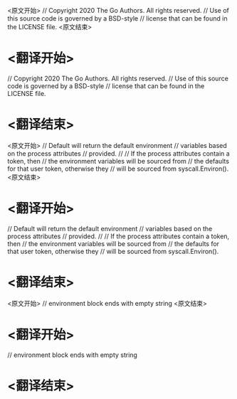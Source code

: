 
<原文开始>
// Copyright 2020 The Go Authors. All rights reserved.
// Use of this source code is governed by a BSD-style
// license that can be found in the LICENSE file.
<原文结束>

# <翻译开始>
// Copyright 2020 The Go Authors. All rights reserved.
// Use of this source code is governed by a BSD-style
// license that can be found in the LICENSE file.
# <翻译结束>


<原文开始>
// Default will return the default environment
// variables based on the process attributes
// provided.
//
// If the process attributes contain a token, then
// the environment variables will be sourced from
// the defaults for that user token, otherwise they
// will be sourced from syscall.Environ().
<原文结束>

# <翻译开始>
// Default will return the default environment
// variables based on the process attributes
// provided.
//
// If the process attributes contain a token, then
// the environment variables will be sourced from
// the defaults for that user token, otherwise they
// will be sourced from syscall.Environ().
# <翻译结束>


<原文开始>
// environment block ends with empty string
<原文结束>

# <翻译开始>
// environment block ends with empty string
# <翻译结束>

